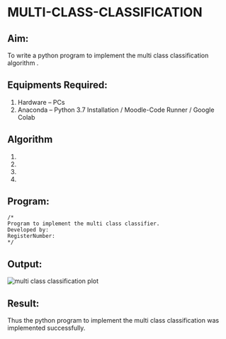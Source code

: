 # MULTI-CLASS-CLASSIFICATION
## Aim:
To write a python program to implement the multi class classification algorithm .

## Equipments Required:
1. Hardware – PCs
2. Anaconda – Python 3.7 Installation / Moodle-Code Runner / Google Colab

## Algorithm
1.
2.
3.
4.

## Program:
```
/*
Program to implement the multi class classifier.
Developed by:
RegisterNumber:  
*/
```

## Output:
![multi class classification plot](XXX.png)


## Result:
Thus the python program to implement the multi class classification was implemented successfully.
